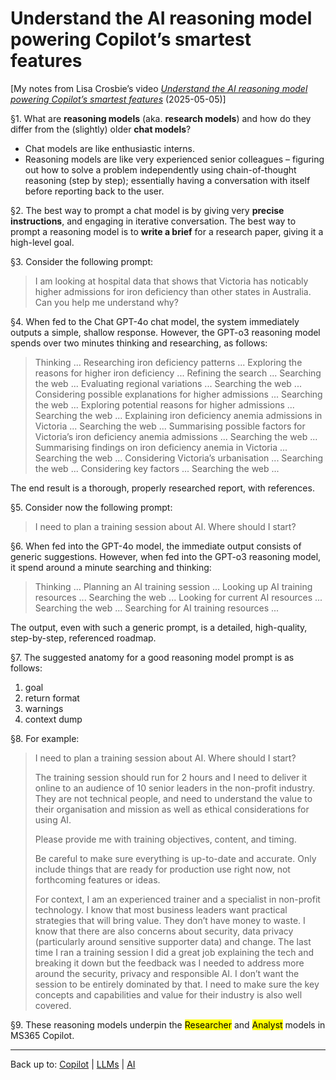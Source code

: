 # Understand the AI reasoning model powering Copilot’s smartest features

\[My notes from Lisa Crosbie’s video *[Understand the AI reasoning model powering Copilot’s smartest features](https://www.youtube.com/watch?v=h0bbBDLWlGU)* (2025-05-05)\]

§1. What are **reasoning models** (aka. **research models**) and how do they differ from the (slightly) older **chat models**?
- Chat models are like enthusiastic interns.
- Reasoning models are like very experienced senior colleagues – figuring out how to solve a problem independently using chain-of-thought reasoning (step by step); essentially having a conversation with itself before reporting back to the user.

§2. The best way to prompt a chat model is by giving very **precise instructions**, and engaging in iterative conversation. The best way to prompt a reasoning model is to **write a brief** for a research paper, giving it a high-level goal.

§3. Consider the following prompt:

> I am looking at hospital data that shows that Victoria has noticably higher admissions for iron deficiency than other states in Australia. Can you help me understand why?

§4. When fed to the Chat GPT-4o chat model, the system immediately outputs a simple, shallow response. However, the GPT-o3 reasoning model spends over two minutes thinking and researching, as follows:

> Thinking ...
> Researching iron deficiency patterns ...
> Exploring the reasons for higher iron deficiency ...
> Refining the search ...
> Searching the web ...
> Evaluating regional variations ...
> Searching the web ...
> Considering possible explanations for higher admissions ...
> Searching the web ...
> Exploring potential reasons for higher admissions ...
> Searching the web ...
> Explaining iron deficiency anemia admissions in Victoria ...
> Searching the web ...
> Summarising possible factors for Victoria’s iron deficiency anemia admissions ...
> Searching the web ...
> Summarising findings on iron deficiency anemia in Victoria ...
> Searching the web ...
> Considering Victoria’s urbanisation ...
> Searching the web ...
> Considering key factors ...
> Searching the web ...

The end result is a thorough, properly researched report, with references.

§5. Consider now the following prompt:

> I need to plan a training session about AI. Where should I start?

§6. When fed into the GPT-4o model, the immediate output consists of generic suggestions. However, when fed into the GPT-o3 reasoning model, it spend around a minute searching and thinking:

> Thinking ...
> Planning an AI training session ...
> Looking up AI training resources ...
> Searching the web ...
> Looking for current AI resources ...
> Searching the web ...
> Searching for AI training resources ...

The output, even with such a generic prompt, is a detailed, high-quality, step-by-step, referenced roadmap.

§7. The suggested anatomy for a good reasoning model prompt is as follows:
1. goal
2. return format
3. warnings
4. context dump

§8. For example:

> I need to plan a training session about AI. Where should I start?
>
> The training session should run for 2 hours and I need to deliver it online to an audience of 10 senior leaders in the non-profit industry. They are not technical people, and need to understand the value to their organisation and mission as well as ethical considerations for using AI.
>
> Please provide me with training objectives, content, and timing.
>
> Be careful to make sure everything is up-to-date and accurate. Only include things that are ready for production use right now, not forthcoming features or ideas.
>
> For context, I am an experienced trainer and a specialist in non-profit technology. I know that most business leaders want practical strategies that will bring value. They don’t have money to waste. I know that there are also concerns about security, data privacy (particularly around sensitive supporter data) and change. The last time I ran a training session I did a great job explaining the tech and breaking it down but the feedback was I needed to address more around the security, privacy and responsible AI. I don’t want the session to be entirely dominated by that. I need to make sure the key concepts and capabilities and value for their industry is also well covered.

§9. These reasoning models underpin the <mark>Researcher</mark> and <mark>Analyst</mark> models in MS365 Copilot.

----

Back up to: [Copilot](index.md) | [LLMs](../index.md) | [AI](../../index.md)
